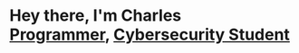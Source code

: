 <h1>Hey there, I'm Charles <br/><a href="https://github.com/baobab-chaz">Programmer</a>, <a href="https://www.linkedin.com/in/charleszulu/">Cybersecurity Student</a>
